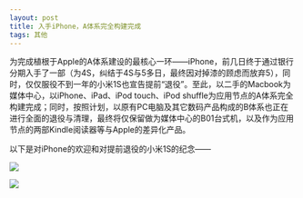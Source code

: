 ```yaml
---
layout: post
title: 入手iPhone，A体系完全构建完成
tags: 其他
---
```


为完成植根于Apple的A体系建设的最核心一环——iPhone，前几日终于通过银行分期入手了一部（为4S，纠结于4S与5多日，最终因对掉漆的顾虑而放弃5），同时，仅仅服役不到一年的小米1S也宣告提前“退役”。至此，以二手的Macbook为媒体中心，以iPhone、iPad、iPod touch、iPod shuffle为应用节点的A体系完全构建完成；同时，按照计划，以原有PC电脑及其它数码产品构成的B体系也正在进行全面的退役与清理，最终将仅保留做为媒体中心的B01台式机，以及作为应用节点的两部Kindle阅读器等与Apple的差异化产品。

以下是对iPhone的欢迎和对提前退役的小米1S的纪念——

![](http://image.cpxxpc.com/iphone1.jpg-700)

![](http://image.cpxxpc.com/iphone2.jpg-700)

